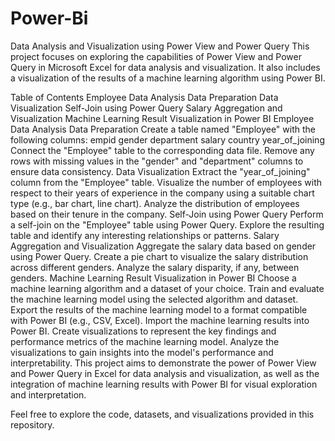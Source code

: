 # Power-Bi
Data Analysis and Visualization using Power View and Power Query
This project focuses on exploring the capabilities of Power View and Power Query in Microsoft Excel for data analysis and visualization. It also includes a visualization of the results of a machine learning algorithm using Power BI.

Table of Contents
Employee Data Analysis
Data Preparation
Data Visualization
Self-Join using Power Query
Salary Aggregation and Visualization
Machine Learning Result Visualization in Power BI
Employee Data Analysis
Data Preparation
Create a table named "Employee" with the following columns:
empid
gender
department
salary
country
year_of_joining
Connect the "Employee" table to the corresponding data file.
Remove any rows with missing values in the "gender" and "department" columns to ensure data consistency.
Data Visualization
Extract the "year_of_joining" column from the "Employee" table.
Visualize the number of employees with respect to their years of experience in the company using a suitable chart type (e.g., bar chart, line chart).
Analyze the distribution of employees based on their tenure in the company.
Self-Join using Power Query
Perform a self-join on the "Employee" table using Power Query.
Explore the resulting table and identify any interesting relationships or patterns.
Salary Aggregation and Visualization
Aggregate the salary data based on gender using Power Query.
Create a pie chart to visualize the salary distribution across different genders.
Analyze the salary disparity, if any, between genders.
Machine Learning Result Visualization in Power BI
Choose a machine learning algorithm and a dataset of your choice.
Train and evaluate the machine learning model using the selected algorithm and dataset.
Export the results of the machine learning model to a format compatible with Power BI (e.g., CSV, Excel).
Import the machine learning results into Power BI.
Create visualizations to represent the key findings and performance metrics of the machine learning model.
Analyze the visualizations to gain insights into the model's performance and interpretability.
This project aims to demonstrate the power of Power View and Power Query in Excel for data analysis and visualization, as well as the integration of machine learning results with Power BI for visual exploration and interpretation.

Feel free to explore the code, datasets, and visualizations provided in this repository.
